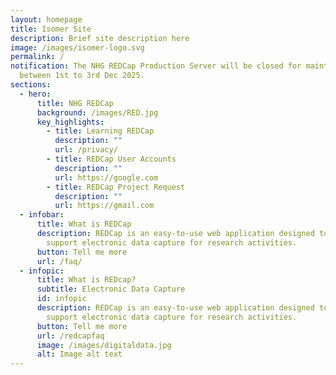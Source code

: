 ```yaml
---
layout: homepage
title: Isomer Site
description: Brief site description here
image: /images/isomer-logo.svg
permalink: /
notification: The NHG REDCap Production Server will be closed for maintenance
  between 1st to 3rd Dec 2025.
sections:
  - hero:
      title: NHG REDCap
      background: /images/RED.jpg
      key_highlights:
        - title: Learning REDCap
          description: ""
          url: /privacy/
        - title: REDCap User Accounts
          description: ""
          url: https://google.com
        - title: REDCap Project Request
          description: ""
          url: https://gmail.com
  - infobar:
      title: What is REDCap
      description: REDCap is an easy-to-use web application designed to manage and
        support electronic data capture for research activities.
      button: Tell me more
      url: /faq/
  - infopic:
      title: What is REDcap?
      subtitle: Electronic Data Capture
      id: infopic
      description: REDCap is an easy-to-use web application designed to manage and
        support electronic data capture for research activities.
      button: Tell me more
      url: /redcapfaq
      image: /images/digitaldata.jpg
      alt: Image alt text
---
```

